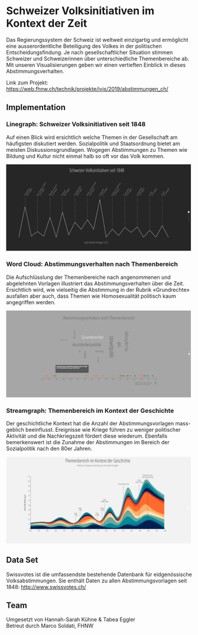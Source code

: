 ﻿# Schweizer Volksinitiativen im Kontext der Zeit
Das Regierungssystem der Schweiz ist weltweit einzigartig und ermöglicht eine ausserordentliche Beteiligung des Volkes in der politischen Entscheidungsfindung. Je nach gesellschaftlicher Situation stimmen Schweizer und Schweizerinnen über unterschiedliche Themenbereiche ab. Mit unseren Visualisierungen geben wir einen vertieften Einblick in dieses Abstimmungsverhalten.

Link zum Projekt: https://web.fhnw.ch/technik/projekte/ivis/2019/abstimmungen_ch/

## Implementation
<h3>Linegraph: Schweizer Volksinitiativen seit 1848</h3>
<p>Auf einen Blick wird ersichtlich welche Themen in der Gesellschaft am häufigsten diskutiert werden.
Sozialpolitik und Staatsordnung bietet am meisten Diskussionsgrundlagen. Wogegen Abstimmungen zu Themen wie Bildung und Kultur nicht einmal halb so oft vor das Volk kommen.</p>
<img src="https://github.com/tabeaeggler/Data-Visualization-Swiss-Voting/blob/master/img/1-linegraph.jpg" width="500"/>
 
<h3>Word Cloud: Abstimmungsverhalten nach Themenbereich</h3>
<p>Die Aufschlüsslung der Themenbereiche nach angenommenen und abgelehnten Vorlagen illustriert das Abstimmungsverhalten über die Zeit. Ersichtlich wird, wie vielseitig die Abstimmung in der Rubrik «Grundrechte» ausfallen aber auch, dass Themen wie Homosexualität politisch kaum angegriffen werden.</p>
<img src="https://github.com/tabeaeggler/Data-Visualization-Swiss-Voting/blob/master/img/2-wordcloud.jpg" width="500"/>
 
<h3>Streamgraph: Themenbereich im Kontext der Geschichte</h3>
<p>Der geschichtliche Kontext hat die Anzahl der Abstimmungsvorlagen mass- geblich beeinflusst. Ereignisse wie Kriege führen zu weniger politischer Aktivität und die Nachkriegszeit fördert diese wiederum. Ebenfalls bemerkenswert ist die Zunahme der Abstimmungen im Bereich der Sozialpolitik nach den 80er Jahren.</p>
<img src="https://github.com/tabeaeggler/Data-Visualization-Swiss-Voting/blob/master/img/3-screamgraph.jpg" width="500"/>

## Data Set
Swissvotes ist die umfassendste bestehende Datenbank für eidgenössische Volksabstimmungen. Sie enthält Daten zu allen Abstimmungsvorlagen seit 1848: http://www.swissvotes.ch/

## Team
Umgesetzt von Hannah-Sarah Kühne & Tabea Eggler <br>
Betreut durch Marco Soldati, FHNW
